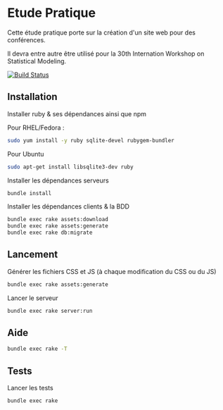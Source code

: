 Etude Pratique
==============

Cette étude pratique porte sur la création d'un site web pour des conférences.

Il devra entre autre être utilisé pour la 30th Internation Workshop on Statistical Modeling.

[![Build Status](https://travis-ci.org/superboum/etude-pratique.svg?branch=master)](https://travis-ci.org/superboum/etude-pratique)

Installation
------------

Installer ruby & ses dépendances ainsi que npm

Pour RHEL/Fedora :

```bash
sudo yum install -y ruby sqlite-devel rubygem-bundler
```
Pour Ubuntu

```bash
sudo apt-get install libsqlite3-dev ruby 
```

Installer les dépendances serveurs

```bash
bundle install
```

Installer les dépendances clients & la BDD

```bash
bundle exec rake assets:download
bundle exec rake assets:generate
bundle exec rake db:migrate
```

Lancement
---------

Générer les fichiers CSS et JS (à chaque modification du CSS ou du JS)

```bash
bundle exec rake assets:generate
```

Lancer le serveur

```bash
bundle exec rake server:run
```

Aide
----

```bash
bundle exec rake -T
```

Tests
-----

Lancer les tests

```bash
bundle exec rake
```
